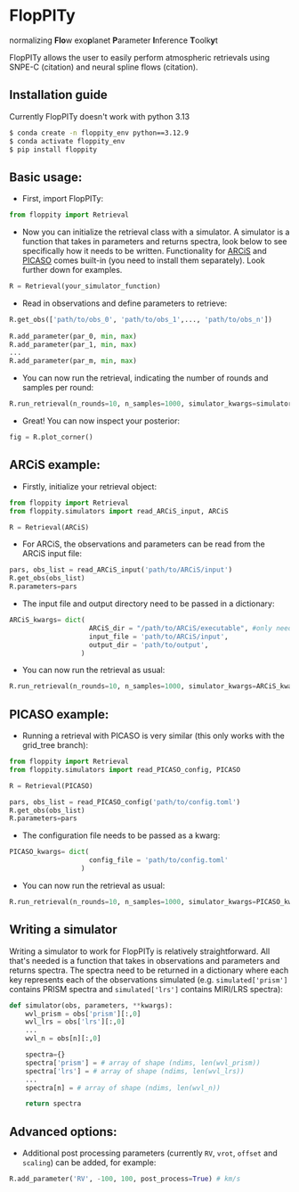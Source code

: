 # FlopPITy
normalizing **Flo**w exo**p**lanet **P**arameter **I**nference **T**oolk**y**t

FlopPITy allows the user to easily perform atmospheric retrievals using 
SNPE-C (citation) and neural spline flows (citation).

## Installation guide
Currently FlopPITy doesn't work with python 3.13

```bash
$ conda create -n floppity_env python==3.12.9
$ conda activate floppity_env
$ pip install floppity
```
     
## Basic usage:
- First, import FlopPITy:
```python
from floppity import Retrieval
```

- Now you can initialize the retrieval class with a simulator. A simulator is a function that takes in parameters and returns spectra, look below to see specifically how it needs to be written.
  Functionality for [ARCiS](https://github.com/michielmin/ARCiS) and [PICASO](https://natashabatalha.github.io/picaso/) comes built-in (you need to install them separately). Look further down for examples.
  
```python
R = Retrieval(your_simulator_function)
```

- Read in observations and define parameters to retrieve:
    
```python
R.get_obs(['path/to/obs_0', 'path/to/obs_1',..., 'path/to/obs_n'])
    
R.add_parameter(par_0, min, max)
R.add_parameter(par_1, min, max)
...
R.add_parameter(par_m, min, max)
```

- You can now run the retrieval, indicating the number of rounds and samples per round:

```python
R.run_retrieval(n_rounds=10, n_samples=1000, simulator_kwargs=simulator_kwargs)
```

- Great! You can now inspect your posterior:

```python
fig = R.plot_corner()
```

## ARCiS example:

- Firstly, initialize your retrieval object:

```python
from floppity import Retrieval
from floppity.simulators import read_ARCiS_input, ARCiS

R = Retrieval(ARCiS)
```

- For ARCiS, the observations and parameters can be read from the ARCiS input file:
    
```python
pars, obs_list = read_ARCiS_input('path/to/ARCiS/input')
R.get_obs(obs_list)
R.parameters=pars
```

- The input file and output directory need to be passed in a dictionary:
  
```python
ARCiS_kwargs= dict(
                    ARCiS_dir = "/path/to/ARCiS/executable", #only needs to be set if ARCiS is not on the default path
                    input_file = 'path/to/ARCiS/input',
                    output_dir = 'path/to/output',
                  )
```

- You can now run the retrieval as usual:

```python
R.run_retrieval(n_rounds=10, n_samples=1000, simulator_kwargs=ARCiS_kwargs)
```

## PICASO example:

- Running a retrieval with PICASO is very similar (this only works with the grid_tree branch):
    
```python
from floppity import Retrieval
from floppity.simulators import read_PICASO_config, PICASO

R = Retrieval(PICASO)

pars, obs_list = read_PICASO_config('path/to/config.toml')
R.get_obs(obs_list)
R.parameters=pars
```

- The configuration file needs to be passed as a kwarg:
  
```python
PICASO_kwargs= dict(
                    config_file = 'path/to/config.toml'
                  )
```

- You can now run the retrieval as usual:

```python
R.run_retrieval(n_rounds=10, n_samples=1000, simulator_kwargs=PICASO_kwargs)
```


## Writing a simulator

Writing a simulator to work for FlopPITy is relatively straightforward. All that's needed is a function that takes in observations and 
parameters and returns spectra. The spectra need to be returned in a dictionary where each key represents each of the observations simulated (e.g. `simulated['prism']` contains PRISM spectra and `simulated['lrs']` contains MIRI/LRS spectra):

```python
def simulator(obs, parameters, **kwargs):
    wvl_prism = obs['prism'][:,0]
    wvl_lrs = obs['lrs'][:,0]
    ...
    wvl_n = obs[n][:,0]

    spectra={}
    spectra['prism'] = # array of shape (ndims, len(wvl_prism))
    spectra['lrs'] = # array of shape (ndims, len(wvl_lrs))
    ...
    spectra[n] = # array of shape (ndims, len(wvl_n))

    return spectra
```

## Advanced options:

- Additional post processing parameters (currently `RV`, `vrot`, `offset` and `scaling`) can be added, for example:
    
```python
R.add_parameter('RV', -100, 100, post_process=True) # km/s
```




  

  
  

  

  
